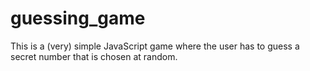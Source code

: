 # guessing_game
This is a (very) simple JavaScript game where the user has to guess a secret number that is chosen at random.
